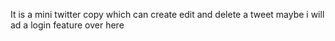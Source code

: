 It is a mini twitter copy which can create edit and delete a tweet maybe i will ad a login feature over here 

